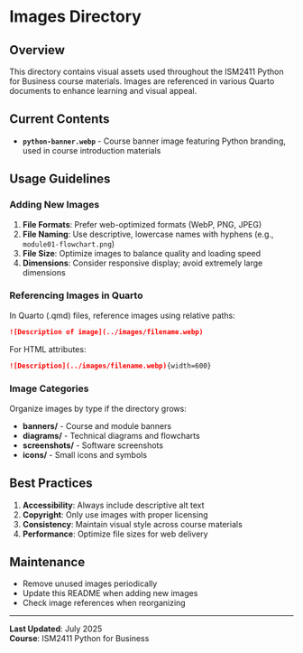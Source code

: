 # Images Directory

## Overview

This directory contains visual assets used throughout the ISM2411 Python for Business course materials. Images are referenced in various Quarto documents to enhance learning and visual appeal.

## Current Contents

- **`python-banner.webp`** - Course banner image featuring Python branding, used in course introduction materials

## Usage Guidelines

### Adding New Images

1. **File Formats**: Prefer web-optimized formats (WebP, PNG, JPEG)
2. **File Naming**: Use descriptive, lowercase names with hyphens (e.g., `module01-flowchart.png`)
3. **File Size**: Optimize images to balance quality and loading speed
4. **Dimensions**: Consider responsive display; avoid extremely large dimensions

### Referencing Images in Quarto

In Quarto (.qmd) files, reference images using relative paths:

```markdown
![Description of image](../images/filename.webp)
```

For HTML attributes:
```markdown
![Description](../images/filename.webp){width=600}
```

### Image Categories

Organize images by type if the directory grows:
- **banners/** - Course and module banners
- **diagrams/** - Technical diagrams and flowcharts
- **screenshots/** - Software screenshots
- **icons/** - Small icons and symbols

## Best Practices

1. **Accessibility**: Always include descriptive alt text
2. **Copyright**: Only use images with proper licensing
3. **Consistency**: Maintain visual style across course materials
4. **Performance**: Optimize file sizes for web delivery

## Maintenance

- Remove unused images periodically
- Update this README when adding new images
- Check image references when reorganizing

---

**Last Updated**: July 2025  
**Course**: ISM2411 Python for Business